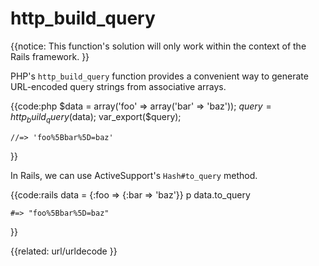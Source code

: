 # http_build_query
         
{{notice:
    This function's solution will only work within the context of the Rails
    framework.
}}   

PHP's `http_build_query` function provides a convenient way to
generate URL-encoded query strings from associative arrays.
                        

{{code:php
    $data = array('foo' => array('bar' => 'baz'));
    $query = http_build_query($data);
    var_export($query);

    //=> 'foo%5Bbar%5D=baz'
}}


In Rails, we can use ActiveSupport's `Hash#to_query` method.


{{code:rails
    data = {:foo => {:bar => 'baz'}}
    p data.to_query

    #=> "foo%5Bbar%5D=baz"
}}


{{related:
    url/urldecode
}}
